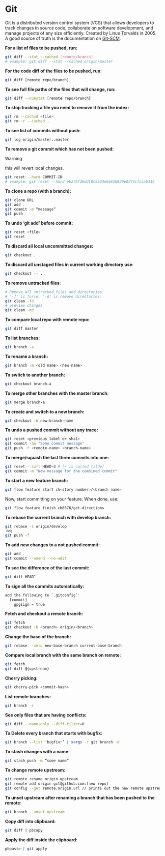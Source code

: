 # Git

Git is a distributed version control system (VCS) that allows developers to track
changes in source code, collaborate on software development, and manage
projects of any size efficiently. Created by Linus Torvalds in 2005. A good
source of truth is the documentation on [Git-SCM](https://git-scm.com/doc).

**For a list of files to be pushed, run:**

```bash
git diff --stat --cached [remote/branch]
# example: git diff --stat --cached origin/master
```

**For the code diff of the files to be pushed, run:**

```bash
git diff [remote repo/branch]
```

**To see full file paths of the files that will change, run:**

```bash
git diff --numstat [remote repo/branch]
```

**To stop tracking a file you need to remove it from the index:**

```bash
git rm --cached <file>
git rm -r --cached .
```

**To see list of commits without push:**

```bash
git log origin/master..master
```

**To remove a git commit which has not been pushed:**

> [!WARNING]
>this will revert local changes.

```bash
git reset --hard COMMIT-ID
# example: git reset --hard eb27bf26dd18c5a34e0e82b929e0d74cfcaab316
```

**To clone a repo (with a branch):**

```bash
git clone URL
git add .
git commit -m “message”
git push
```

**To undo ‘git add’ before commit:**

```bash
git reset <file>
git reset
```

**To discard all local uncommitted changes:**

```bash
git checkout .
```

**To discard all unstaged files in current working directory use:**

```bash
git checkout -- .
```

**To remove untracked files:**

```bash
# Remove all untracked files and directories.
# '-f' is force, '-d' is remove directories.
git clean -fd
# preview changes
git clean -nd
```

**To compare local repo with remote repo:**

```bash
git diff master
```

**To list branches:**

```bash
git branch -a
```

**To rename a branch:**

```bash
git branch -m <old name> <new name>
```

**To switch to another branch:**

```bash
git checkout branch-a
```

**To merge other branches with the master branch:**

```bash
git merge branch-a
```

**To create and switch to a new branch:**

```bash
git checkout -b new-branch-name
```

**To undo a pushed commit without any trace:**

```bash
git reset <previous label or sha1>
git commit -am "Some commit message"
git push -f <remote-name> <branch-name>
```

**To merge/squash the last three commits into one:**

```bash
git reset --soft HEAD~3 # [~ is called tilde]
git commit -m "New message for the combined commit"
```

**To start a new feature branch:**

```bash
git flow feature start ch<story number>/<branch name>
```

Now, start committing on your feature. When done, use:

```bash
git flow feature finish ch8376/get-directions
```

**To rebase the current branch with develop branch:**

```bash
git rebase -i origin/develop
:wq
git push -f
```

**To add new changes to a not pushed commit:**

```bash
git add .
git commit --amend --no-edit
```

**To see the difference of the last commit:**

```bash
git diff HEAD^
```

**To sign all the commits automatically:**

```bash
add the following to `.gitconfig`:
  [commit]
    gpgsign = true
```

**Fetch and checkout a remote branch:**

```bash
git fetch
git checkout -b <branch> origin/<branch>
```

**Change the base of the branch:**

```bash
git rebase --onto new-base-branch current-base-branch
```

**Compare local branch with the same branch on remote:**

```bash
git fetch
git diff @{upstream}
```

**Cherry picking:**

```bash
git cherry-pick <commit-hash>
```

**List remote branches:**

```bash
git branch -r
```

**See only files that are having conflicts:**

```bash
git diff --name-only --diff-filter=U
```

**To Delete every branch that starts with bugfix:**

```bash
git branch --list ‘bugfix*’ | xargs -r git branch -d
```

**To stash changes with a name:**

```bash
git stash push -m “some name”
```

**To change remote upstream:**

```bash
git remote rename origin upstream
git remote add origin git@github.com:[new repo]
git config --get remote.origin.url // prints out the new remote upstream
```

**To unset upstream after renaming a branch that has been pushed to the remote:**

```bash
git branch --unset-upstream
```

**Copy diff into clipboard:**

```bash
git diff | pbcopy
```

**Apply the diff inside the clipboard:**

```bash
pbpaste | git apply
```
